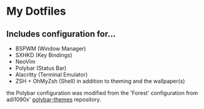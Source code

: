 # My Dotfiles
## Includes configuration for...
- BSPWM (Window Manager)
- SXHKD (Key Bindings)
- NeoVim
- Polybar (Status Bar)
- Alacritty (Terminal Emulator)
- ZSH + OhMyZsh (Shell)
in addition to theming and the wallpaper(s)

the Polybar configuration was modified from the 'Forest' configuration from adi1090x' [polybar-themes](https://github.com/adi1090x/polybar-themes/) repository.
